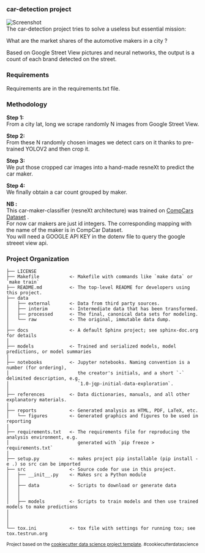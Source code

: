### car-detection project


![Screenshot](http://mmlab.ie.cuhk.edu.hk/datasets/comp_cars/illustration.png)
<br/> The car-detection project tries to solve a useless but essential
mission:

What are the market shares of the automotive makers in a city ?

Based on Google Street View pictures and neural networks, the output is a count of each brand detected on the street.

### Requirements

Requirements are in the requirements.txt file.
 
### Methodology

**Step 1:**<br/> From a city lat, long we scrape randomly N images
from Google Street View.

**Step 2:**<br/>
From these N randomly chosen images we detect cars on it thanks to pre-trained YOLOV2 and then crop it.

**Step 3:**<br/>
We put those cropped car images into a hand-made resneXt to predict the car maker.

**Step 4:**<br/> We finally obtain a car count grouped by maker.

**NB :** <br/> This car-maker-classifier (resneXt architecture) was
trained on
[CompCars Dataset](http://mmlab.ie.cuhk.edu.hk/datasets/comp_cars/index.html)
</a>. <br/> For now car makers are just id integers. The corresponding
mapping with the name of the maker is in CompCar Dataset. <br/> You will
need a GOOGLE API KEY in the dotenv file to query the google streeet
view api.

### Project Organization

    ├── LICENSE
    ├── Makefile           <- Makefile with commands like `make data` or `make train`
    ├── README.md          <- The top-level README for developers using this project.
    ├── data
    │   ├── external       <- Data from third party sources.
    │   ├── interim        <- Intermediate data that has been transformed.
    │   ├── processed      <- The final, canonical data sets for modeling.
    │   └── raw            <- The original, immutable data dump.
    │
    ├── docs               <- A default Sphinx project; see sphinx-doc.org for details
    │
    ├── models             <- Trained and serialized models, model predictions, or model summaries
    │
    ├── notebooks          <- Jupyter notebooks. Naming convention is a number (for ordering),
    │                         the creator's initials, and a short `-` delimited description, e.g.
    │                         `1.0-jqp-initial-data-exploration`.
    │
    ├── references         <- Data dictionaries, manuals, and all other explanatory materials.
    │
    ├── reports            <- Generated analysis as HTML, PDF, LaTeX, etc.
    │   └── figures        <- Generated graphics and figures to be used in reporting
    │
    ├── requirements.txt   <- The requirements file for reproducing the analysis environment, e.g.
    │                         generated with `pip freeze > requirements.txt`
    │
    ├── setup.py           <- makes project pip installable (pip install -e .) so src can be imported
    ├── src                <- Source code for use in this project.
    │   ├── __init__.py    <- Makes src a Python module
    │   │
    │   ├── data           <- Scripts to download or generate data
    │   │   
    │   │
    │   ├── models         <- Scripts to train models and then use trained models to make predictions
    │               
    │      
    │   
    └── tox.ini            <- tox file with settings for running tox; see tox.testrun.org

<p><small>Project based on the <a target="_blank" href="https://drivendata.github.io/cookiecutter-data-science/">cookiecutter data science project template</a>. #cookiecutterdatascience</small></p>

